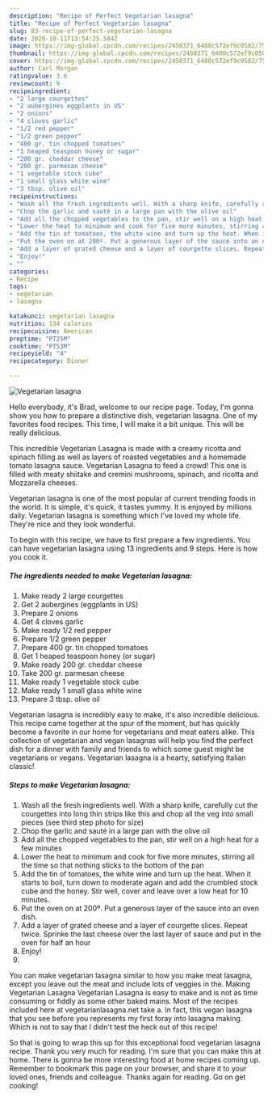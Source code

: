 ```yaml
---
description: "Recipe of Perfect Vegetarian lasagna"
title: "Recipe of Perfect Vegetarian lasagna"
slug: 83-recipe-of-perfect-vegetarian-lasagna
date: 2020-10-11T13:54:25.584Z
image: https://img-global.cpcdn.com/recipes/2458371_6480c572ef9c0582/751x532cq70/vegetarian-lasagna-recipe-main-photo.jpg
thumbnail: https://img-global.cpcdn.com/recipes/2458371_6480c572ef9c0582/751x532cq70/vegetarian-lasagna-recipe-main-photo.jpg
cover: https://img-global.cpcdn.com/recipes/2458371_6480c572ef9c0582/751x532cq70/vegetarian-lasagna-recipe-main-photo.jpg
author: Carl Morgan
ratingvalue: 3.6
reviewcount: 9
recipeingredient:
- "2 large courgettes"
- "2 aubergines eggplants in US"
- "2 onions"
- "4 cloves garlic"
- "1/2 red pepper"
- "1/2 green pepper"
- "400 gr. tin chopped tomatoes"
- "1 heaped teaspoon honey or sugar"
- "200 gr. cheddar cheese"
- "200 gr. parmesan cheese"
- "1 vegetable stock cube"
- "1 small glass white wine"
- "3 tbsp. olive oil"
recipeinstructions:
- "Wash all the fresh ingredients well. With a sharp knife, carefully cut the courgettes into long thin strips like this and chop all the veg into small pieces (see third step photo for size)"
- "Chop the garlic and sauté in a large pan with the olive oil"
- "Add all the chopped vegetables to the pan, stir well on a high heat for a few minutes"
- "Lower the heat to minimum and cook for five more minutes, stirring all the time so that nothing sticks to the bottom of the pan"
- "Add the tin of tomatoes, the white wine and turn up the heat. When it starts to boil, turn down to moderate again and add the crumbled stock cube and the honey. Stir well, cover and leave over a low heat for 10 minutes."
- "Put the oven on at 200º. Put a generous layer of the sauce into an oven dish."
- "Add a layer of grated cheese and a layer of courgette slices. Repeat twice. Sprinke the last cheese over the last layer of sauce and put in the oven for half an hour"
- "Enjoy!"
- ""
categories:
- Recipe
tags:
- vegetarian
- lasagna

katakunci: vegetarian lasagna 
nutrition: 134 calories
recipecuisine: American
preptime: "PT25M"
cooktime: "PT53M"
recipeyield: "4"
recipecategory: Dinner

---
```



![Vegetarian lasagna](https://img-global.cpcdn.com/recipes/2458371_6480c572ef9c0582/751x532cq70/vegetarian-lasagna-recipe-main-photo.jpg)

Hello everybody, it's Brad, welcome to our recipe page. Today, I'm gonna show you how to prepare a distinctive dish, vegetarian lasagna. One of my favorites food recipes. This time, I will make it a bit unique. This will be really delicious.

This incredible Vegetarian Lasagna is made with a creamy ricotta and spinach filling as well as layers of roasted vegetables and a homemade tomato lasagna sauce. Vegetarian Lasagna to feed a crowd! This one is filled with meaty shiitake and cremini mushrooms, spinach, and ricotta and Mozzarella cheeses.

Vegetarian lasagna is one of the most popular of current trending foods in the world. It is simple, it's quick, it tastes yummy. It is enjoyed by millions daily. Vegetarian lasagna is something which I've loved my whole life. They're nice and they look wonderful.


To begin with this recipe, we have to first prepare a few ingredients. You can have vegetarian lasagna using 13 ingredients and 9 steps. Here is how you cook it.

<!--inarticleads1-->

##### The ingredients needed to make Vegetarian lasagna:

1. Make ready 2 large courgettes
1. Get 2 aubergines (eggplants in US)
1. Prepare 2 onions
1. Get 4 cloves garlic
1. Make ready 1/2 red pepper
1. Prepare 1/2 green pepper
1. Prepare 400 gr. tin chopped tomatoes
1. Get 1 heaped teaspoon honey (or sugar)
1. Make ready 200 gr. cheddar cheese
1. Take 200 gr. parmesan cheese
1. Make ready 1 vegetable stock cube
1. Make ready 1 small glass white wine
1. Prepare 3 tbsp. olive oil


Vegetarian lasagna is incredibly easy to make, it&#39;s also incredible delicious. This recipe came together at the spur of the moment, but has quickly become a favorite in our home for vegetarians and meat eaters alike. This collection of vegetarian and vegan lasagnas will help you find the perfect dish for a dinner with family and friends to which some guest might be vegetarians or vegans. Vegetarian lasagna is a hearty, satisfying Italian classic! 

<!--inarticleads2-->

##### Steps to make Vegetarian lasagna:

1. Wash all the fresh ingredients well. With a sharp knife, carefully cut the courgettes into long thin strips like this and chop all the veg into small pieces (see third step photo for size)
1. Chop the garlic and sauté in a large pan with the olive oil
1. Add all the chopped vegetables to the pan, stir well on a high heat for a few minutes
1. Lower the heat to minimum and cook for five more minutes, stirring all the time so that nothing sticks to the bottom of the pan
1. Add the tin of tomatoes, the white wine and turn up the heat. When it starts to boil, turn down to moderate again and add the crumbled stock cube and the honey. Stir well, cover and leave over a low heat for 10 minutes.
1. Put the oven on at 200º. Put a generous layer of the sauce into an oven dish.
1. Add a layer of grated cheese and a layer of courgette slices. Repeat twice. Sprinke the last cheese over the last layer of sauce and put in the oven for half an hour
1. Enjoy!
1. 


You can make vegetarian lasagna similar to how you make meat lasagna, except you leave out the meat and include lots of veggies in the. Making Vegetarian Lasagna Vegetarian Lasagna is easy to make and is not as time consuming or fiddly as some other baked mains. Most of the recipes included here at vegetarianlasagna.net take a. In fact, this vegan lasagna that you see before you represents my first foray into lasagna making. Which is not to say that I didn&#39;t test the heck out of this recipe! 

So that is going to wrap this up for this exceptional food vegetarian lasagna recipe. Thank you very much for reading. I'm sure that you can make this at home. There is gonna be more interesting food at home recipes coming up. Remember to bookmark this page on your browser, and share it to your loved ones, friends and colleague. Thanks again for reading. Go on get cooking!
